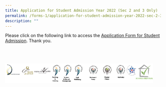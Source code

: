```yaml
---
title: Application for Student Admission Year 2022 (Sec 2 and 3 Only)
permalink: /forms-1/application-for-student-admission-year-2022-sec-2-3-only
description: ""
---
```

Please click on the following link to access the [Application Form for Student Admission](/files/WAITING%20LIST%20Form_Sec2,3.pdf). Thank you.

<br>
<br>
<br>

<style>  
img {  
  display: block;  
  margin-left: auto;  
  margin-right: auto;  
}  
</style>  
<body><img src="/images/banner_awards_.png" alt="banner awards" style="width:95%;">  
  
</body>